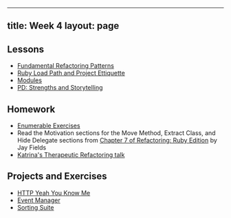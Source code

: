  ---
title: Week 4
layout: page
---

## Lessons

* [Fundamental Refactoring Patterns](../lessons/fundamental_refactoring_patterns)
* [Ruby Load Path and Project Ettiquette](../lessons/ruby_project_etiquette)
* [Modules](../lessons/modules)
* [PD: Strengths and Storytelling](../../career_development_curriculum/module_one/strengths_and_storytelling)

<!-- * [Peer to Peer Project Review](../lessons/peer_to_peer_project_review) -->
<!-- * [Enumerables: Return of the Block](../lessons/advanced_enumerables) -->

## Homework
* [Enumerable Exercises](https://github.com/turingschool/enums-exercises)
* Read the Motivation sections for the Move Method, Extract Class, and Hide Delegate sections from [Chapter 7 of Refactoring: Ruby Edition](https://dl.dropboxusercontent.com/u/69001/Refactoring/Refactoring%20-%20Chapter%207.pdf) by Jay Fields
* [Katrina's Therapeutic Refactoring talk](http://confreaks.tv/videos/cascadiaruby2012-therapeutic-refactoring)


## Projects and Exercises

* [HTTP Yeah You Know Me](../projects/http_yeah_you_know_me)
* [Event Manager](../projects/eventmanager)
* [Sorting Suite](../projects/sorting_suite)


